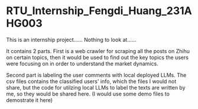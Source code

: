 # RTU_Internship_Fengdi_Huang_231AHG003
This is an internship project...... Nothing to look at......

It contains 2 parts. First is a web crawler for scraping all the posts on Zhihu on certain topics, then it would be used to find out the key topics the users were focusing on in order to understand the market dynamics.

Second part is labeling the user comments with local deployed LLMs. The csv files contains the classified users' info, which the files I would not share, but the code for utilzing local LLMs to label the texts are written by me, so they would be shared here. (I would use some demo files to demostrate it here)
